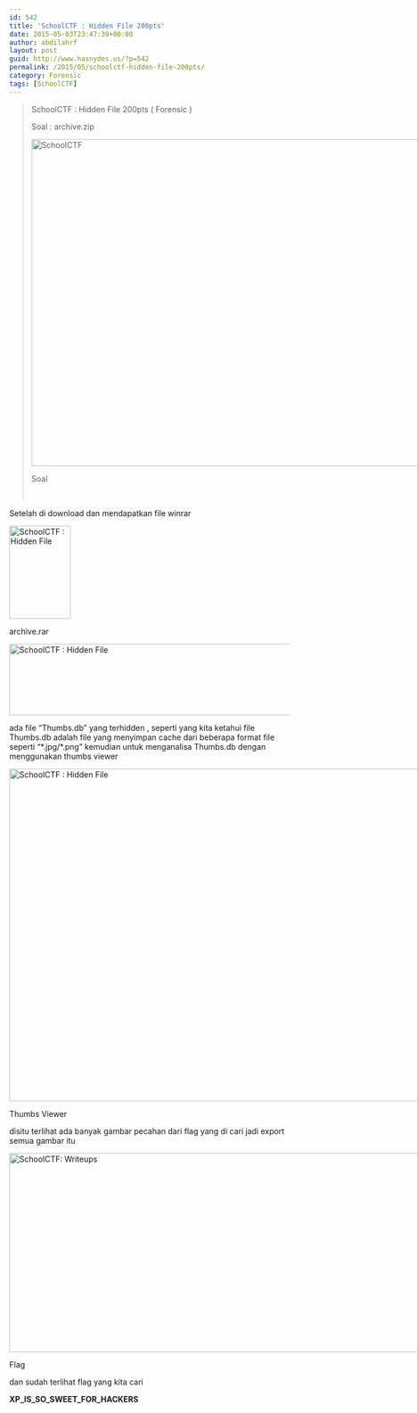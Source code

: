 ```yaml
---
id: 542
title: 'SchoolCTF : Hidden File 200pts'
date: 2015-05-03T23:47:39+00:00
author: abdilahrf
layout: post
guid: http://www.hasnydes.us/?p=542
permalink: /2015/05/schoolctf-hidden-file-200pts/
category: Forensic
tags: [SchoolCTF]
---
```

> SchoolCTF : Hidden File 200pts ( Forensic )
> 
> Soal : archive.zip
> 
> <div style="width: 931px" class="wp-caption aligncenter">
>   <img class="" src="http://school-ctf.org/files/eng_d57d2fcf49801b8156b08a4cebb3fdc44c11466f.png" alt="SchoolCTF" width="921" height="587" />
>   
>   <p class="wp-caption-text">
>     Soal
>   </p>
> </div>
> 
> &nbsp;

Setelah di download dan mendapatkan file winrar<!--more-->

<div id="attachment_543" style="width: 120px" class="wp-caption aligncenter">
  <a href="http://abdilahrf.github.io/images/2015/05/soal.png"><img class="size-full wp-image-543" src="http://abdilahrf.github.io/images/2015/05/soal.png" alt="SchoolCTF : Hidden File" width="110" height="167" /></a>
  
  <p class="wp-caption-text">
    archive.rar
  </p>
</div>

[<img class="aligncenter size-full wp-image-544" src="http://abdilahrf.github.io/images/2015/05/hasilextract.png" alt="SchoolCTF : Hidden File" width="767" height="128" />](http://abdilahrf.github.io/images/2015/05/hasilextract.png)

ada file &#8220;Thumbs.db&#8221; yang terhidden , seperti yang kita ketahui file Thumbs.db adalah file yang menyimpan cache dari beberapa format file seperti &#8220;\*.jpg/\*.png&#8221; kemudian untuk menganalisa Thumbs.db dengan menggunakan thumbs viewer

<div id="attachment_545" style="width: 830px" class="wp-caption aligncenter">
  <a href="http://abdilahrf.github.io/images/2015/05/thumbsviewer.png"><img class="size-full wp-image-545" src="http://abdilahrf.github.io/images/2015/05/thumbsviewer.png" alt="SchoolCTF : Hidden File" width="820" height="597" /></a>
  
  <p class="wp-caption-text">
    Thumbs Viewer
  </p>
</div>

disitu terlihat ada banyak gambar pecahan dari flag yang di cari jadi export semua gambar itu

<div id="attachment_546" style="width: 1192px" class="wp-caption aligncenter">
  <a href="http://abdilahrf.github.io/images/2015/05/flag.png"><img class="size-full wp-image-546" src="http://abdilahrf.github.io/images/2015/05/flag.png" alt="SchoolCTF: Writeups" width="1182" height="357" /></a>
  
  <p class="wp-caption-text">
    Flag
  </p>
</div>

dan sudah terlihat flag yang kita cari

**XP\_IS\_SO\_SWEET\_FOR_HACKERS**